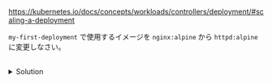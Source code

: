 https://kubernetes.io/docs/concepts/workloads/controllers/deployment/#scaling-a-deployment

`my-first-deployment` で使用するイメージを `nginx:alpine` から `httpd:alpine` に変更しなさい。


<br>
<details><summary>Solution</summary>
<br>

```plain
k set image deployment my-first-deployment nginx=httpd:alpine

k get deployment my-first-deployment
```{{exec}}

</details>
